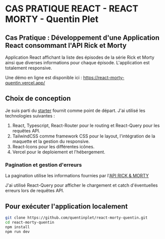 # CAS PRATIQUE REACT - REACT MORTY - Quentin Plet

## Cas Pratique : Développement d'une Application React consommant l'API Rick et Morty

Application React affichant la liste des épisodes de la série Rick et Morty ainsi que diverses informations pour chaque épisode. L'application est totalement responsive.

Une démo en ligne est disponible ici : https://react-morty-quentin.vercel.app/

## Choix de conception

Je suis parti du [starter](https://github.com/William29302/react-morty-starter) fournit comme point de départ.
J'ai utilisé les technologies suivantes :

1. React, Typescript, React-Router pour le routing et React-Query pour les requêtes API.
2. TailwindCSS comme framework CSS pour le layout, l'intégration de la maquette et la gestion du responsive.
3. React-Icons pour les différentes icônes.
4. Vercel pour le deploiement et l'hébergement.

### Pagination et gestion d'erreurs

La pagination utilise les informations fournies par l'[API RICK & MORTY](https://rickandmortyapi.com/documentation/#rest)

J'ai utilisé React-Query pour afficher le chargement et catch d'éventuelles erreurs lors de requêtes API.

## Pour exécuter l'application localement

```bash
git clone https://github.com/quentinplet/react-morty-quentin.git
cd react-morty-quentin
npm install
npm run dev
```
